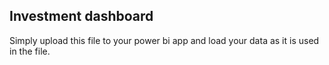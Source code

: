 ## Investment dashboard

Simply upload this file to your power bi app and load your data as it is used in the file.
